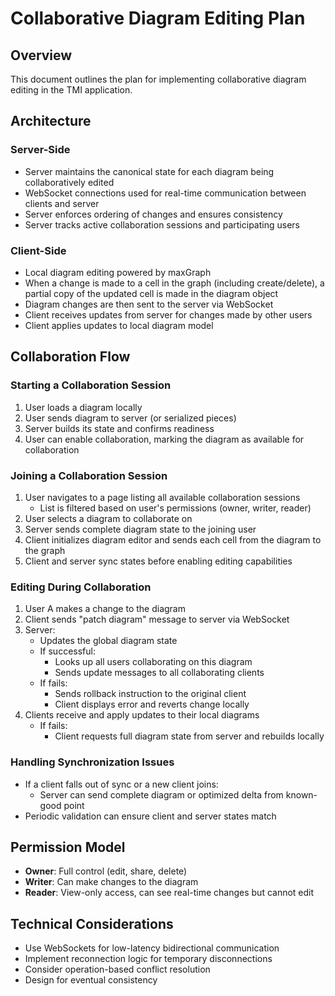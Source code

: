 # Collaborative Diagram Editing Plan

## Overview

This document outlines the plan for implementing collaborative diagram editing in the TMI application.

## Architecture

### Server-Side

- Server maintains the canonical state for each diagram being collaboratively edited
- WebSocket connections used for real-time communication between clients and server
- Server enforces ordering of changes and ensures consistency
- Server tracks active collaboration sessions and participating users

### Client-Side

- Local diagram editing powered by maxGraph
- When a change is made to a cell in the graph (including create/delete), a partial copy of the updated cell is made in the diagram object
- Diagram changes are then sent to the server via WebSocket
- Client receives updates from server for changes made by other users
- Client applies updates to local diagram model

## Collaboration Flow

### Starting a Collaboration Session

1. User loads a diagram locally
2. User sends diagram to server (or serialized pieces)
3. Server builds its state and confirms readiness
4. User can enable collaboration, marking the diagram as available for collaboration

### Joining a Collaboration Session

1. User navigates to a page listing all available collaboration sessions
   - List is filtered based on user's permissions (owner, writer, reader)
2. User selects a diagram to collaborate on
3. Server sends complete diagram state to the joining user
4. Client initializes diagram editor and sends each cell from the diagram to the graph
5. Client and server sync states before enabling editing capabilities

### Editing During Collaboration

1. User A makes a change to the diagram
2. Client sends "patch diagram" message to server via WebSocket
3. Server:
   - Updates the global diagram state
   - If successful:
     - Looks up all users collaborating on this diagram
     - Sends update messages to all collaborating clients
   - If fails:
     - Sends rollback instruction to the original client
     - Client displays error and reverts change locally
4. Clients receive and apply updates to their local diagrams
   - If fails:
     - Client requests full diagram state from server and rebuilds locally

### Handling Synchronization Issues

- If a client falls out of sync or a new client joins:
  - Server can send complete diagram or optimized delta from known-good point
- Periodic validation can ensure client and server states match

## Permission Model

- **Owner**: Full control (edit, share, delete)
- **Writer**: Can make changes to the diagram
- **Reader**: View-only access, can see real-time changes but cannot edit

## Technical Considerations

- Use WebSockets for low-latency bidirectional communication
- Implement reconnection logic for temporary disconnections
- Consider operation-based conflict resolution
- Design for eventual consistency
